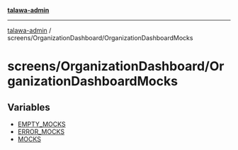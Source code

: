 [**talawa-admin**](../../../README.md)

***

[talawa-admin](../../../README.md) / screens/OrganizationDashboard/OrganizationDashboardMocks

# screens/OrganizationDashboard/OrganizationDashboardMocks

## Variables

- [EMPTY\_MOCKS](variables/EMPTY_MOCKS.md)
- [ERROR\_MOCKS](variables/ERROR_MOCKS.md)
- [MOCKS](variables/MOCKS.md)

